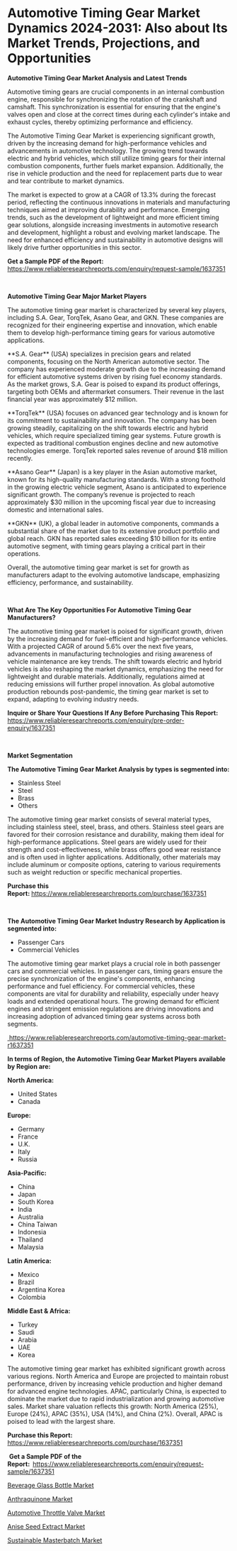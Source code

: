 <p><h1>Automotive Timing Gear Market Dynamics 2024-2031: Also about Its Market Trends, Projections, and Opportunities</h1></p><p><strong>Automotive Timing Gear Market Analysis and Latest Trends</strong></p>
<p><p>Automotive timing gears are crucial components in an internal combustion engine, responsible for synchronizing the rotation of the crankshaft and camshaft. This synchronization is essential for ensuring that the engine's valves open and close at the correct times during each cylinder's intake and exhaust cycles, thereby optimizing performance and efficiency.</p><p>The Automotive Timing Gear Market is experiencing significant growth, driven by the increasing demand for high-performance vehicles and advancements in automotive technology. The growing trend towards electric and hybrid vehicles, which still utilize timing gears for their internal combustion components, further fuels market expansion. Additionally, the rise in vehicle production and the need for replacement parts due to wear and tear contribute to market dynamics.</p><p>The market is expected to grow at a CAGR of 13.3% during the forecast period, reflecting the continuous innovations in materials and manufacturing techniques aimed at improving durability and performance. Emerging trends, such as the development of lightweight and more efficient timing gear solutions, alongside increasing investments in automotive research and development, highlight a robust and evolving market landscape. The need for enhanced efficiency and sustainability in automotive designs will likely drive further opportunities in this sector.</p></p>
<p><strong>Get a Sample PDF of the Report:&nbsp;</strong> <a href="https://www.reliableresearchreports.com/enquiry/request-sample/1637351">https://www.reliableresearchreports.com/enquiry/request-sample/1637351</a></p>
<p>&nbsp;</p>
<p><strong>Automotive Timing Gear Major Market Players</strong></p>
<p><p>The automotive timing gear market is characterized by several key players, including S.A. Gear, TorqTek, Asano Gear, and GKN. These companies are recognized for their engineering expertise and innovation, which enable them to develop high-performance timing gears for various automotive applications.</p><p>**S.A. Gear** (USA) specializes in precision gears and related components, focusing on the North American automotive sector. The company has experienced moderate growth due to the increasing demand for efficient automotive systems driven by rising fuel economy standards. As the market grows, S.A. Gear is poised to expand its product offerings, targeting both OEMs and aftermarket consumers. Their revenue in the last financial year was approximately $12 million.</p><p>**TorqTek** (USA) focuses on advanced gear technology and is known for its commitment to sustainability and innovation. The company has been growing steadily, capitalizing on the shift towards electric and hybrid vehicles, which require specialized timing gear systems. Future growth is expected as traditional combustion engines decline and new automotive technologies emerge. TorqTek reported sales revenue of around $18 million recently.</p><p>**Asano Gear** (Japan) is a key player in the Asian automotive market, known for its high-quality manufacturing standards. With a strong foothold in the growing electric vehicle segment, Asano is anticipated to experience significant growth. The company’s revenue is projected to reach approximately $30 million in the upcoming fiscal year due to increasing domestic and international sales.</p><p>**GKN** (UK), a global leader in automotive components, commands a substantial share of the market due to its extensive product portfolio and global reach. GKN has reported sales exceeding $10 billion for its entire automotive segment, with timing gears playing a critical part in their operations. </p><p>Overall, the automotive timing gear market is set for growth as manufacturers adapt to the evolving automotive landscape, emphasizing efficiency, performance, and sustainability.</p></p>
<p>&nbsp;</p>
<p><strong>What Are The Key Opportunities For Automotive Timing Gear Manufacturers?</strong></p>
<p><p>The automotive timing gear market is poised for significant growth, driven by the increasing demand for fuel-efficient and high-performance vehicles. With a projected CAGR of around 5.6% over the next five years, advancements in manufacturing technologies and rising awareness of vehicle maintenance are key trends. The shift towards electric and hybrid vehicles is also reshaping the market dynamics, emphasizing the need for lightweight and durable materials. Additionally, regulations aimed at reducing emissions will further propel innovation. As global automotive production rebounds post-pandemic, the timing gear market is set to expand, adapting to evolving industry needs.</p></p>
<p><strong>Inquire or Share Your Questions If Any Before Purchasing This Report:</strong> <a href="https://www.reliableresearchreports.com/enquiry/pre-order-enquiry/1637351">https://www.reliableresearchreports.com/enquiry/pre-order-enquiry/1637351</a></p>
<p>&nbsp;</p>
<p><strong>Market Segmentation</strong></p>
<p><strong>The Automotive Timing Gear Market Analysis by types is segmented into:</strong></p>
<p><ul><li>Stainless Steel</li><li>Steel</li><li>Brass</li><li>Others</li></ul></p>
<p><p>The automotive timing gear market consists of several material types, including stainless steel, steel, brass, and others. Stainless steel gears are favored for their corrosion resistance and durability, making them ideal for high-performance applications. Steel gears are widely used for their strength and cost-effectiveness, while brass offers good wear resistance and is often used in lighter applications. Additionally, other materials may include aluminum or composite options, catering to various requirements such as weight reduction or specific mechanical properties.</p></p>
<p><strong>Purchase this Report:&nbsp;</strong><a href="https://www.reliableresearchreports.com/purchase/1637351">https://www.reliableresearchreports.com/purchase/1637351</a></p>
<p>&nbsp;</p>
<p><strong>The Automotive Timing Gear Market Industry Research by Application is segmented into:</strong></p>
<p><ul><li>Passenger Cars</li><li>Commercial Vehicles</li></ul></p>
<p><p>The automotive timing gear market plays a crucial role in both passenger cars and commercial vehicles. In passenger cars, timing gears ensure the precise synchronization of the engine's components, enhancing performance and fuel efficiency. For commercial vehicles, these components are vital for durability and reliability, especially under heavy loads and extended operational hours. The growing demand for efficient engines and stringent emission regulations are driving innovations and increasing adoption of advanced timing gear systems across both segments.</p></p>
<p><a href="https://www.reliableresearchreports.com/automotive-timing-gear-market-r1637351">&nbsp;https://www.reliableresearchreports.com/automotive-timing-gear-market-r1637351</a></p>
<p><strong>In terms of Region, the Automotive Timing Gear Market Players available by Region are:</strong></p>
<p>
    <p> <strong> North America: </strong>
        <ul>
            <li>United States</li>
            <li>Canada</li>
        </ul>
        </p> 
    <p> <strong> Europe: </strong>
        <ul>
            <li>Germany</li>
            <li>France</li>
            <li>U.K.</li>
            <li>Italy</li>
            <li>Russia</li>
        </ul>
        </p> 
    <p> <strong> Asia-Pacific: </strong>
        <ul>
            <li>China</li>
            <li>Japan</li>
            <li>South Korea</li>
            <li>India</li>
            <li>Australia</li>
            <li>China Taiwan</li>
            <li>Indonesia</li>
            <li>Thailand</li>
            <li>Malaysia</li>
        </ul>
        </p> 
    <p> <strong> Latin America: </strong>
        <ul>
            <li>Mexico</li>
            <li>Brazil</li>
            <li>Argentina Korea</li>
            <li>Colombia</li>
        </ul>
        </p> 
    <p> <strong> Middle East & Africa: </strong>
        <ul>
            <li>Turkey</li>
            <li>Saudi</li>
            <li>Arabia</li>
            <li>UAE</li>
            <li>Korea</li>
        </ul>
    </p>
    </p>
<p><p>The automotive timing gear market has exhibited significant growth across various regions. North America and Europe are projected to maintain robust performance, driven by increasing vehicle production and higher demand for advanced engine technologies. APAC, particularly China, is expected to dominate the market due to rapid industrialization and growing automotive sales. Market share valuation reflects this growth: North America (25%), Europe (24%), APAC (35%), USA (14%), and China (2%). Overall, APAC is poised to lead with the largest share.</p></p>
<p><strong>Purchase this Report: </strong><a href="https://www.reliableresearchreports.com/purchase/1637351">https://www.reliableresearchreports.com/purchase/1637351</a></p>
<p>&nbsp;<strong>Get a Sample PDF of the Report:&nbsp;&nbsp;</strong><a href="https://www.reliableresearchreports.com/enquiry/request-sample/1637351">https://www.reliableresearchreports.com/enquiry/request-sample/1637351</a></p>
<p><strong></strong></p>
<p><p><a href="https://issuu.com/reportprime-2/docs/beverage-glass-bottle-market-size-2_9b694770410e95">Beverage Glass Bottle Market</a></p><p><a href="https://www.linkedin.com/pulse/global-anthraquinone-market-trends-analysis-future-growth-gfnle?trackingId=ofOZEnl%2BQNq3Wjw3d%2FdEfg%3D%3D">Anthraquinone Market</a></p><p><a href="https://github.com/yoshih12/Market-Research-Report-List-4/blob/main/automotive-throttle-valve-market.md">Automotive Throttle Valve Market</a></p><p><a href="https://www.linkedin.com/pulse/anise-seed-extract-market-global-insights-regional-analysis-ouqde?trackingId=RaMRivQZQtGJnjY2TEAqRA%3D%3D">Anise Seed Extract Market</a></p><p><a href="https://medium.com/@michealmendoza54/sustainable-masterbatch-market-market-segmentation-geographical-regions-and-market-forcast-till-dcb6f41167e1">Sustainable Masterbatch Market</a></p></p>